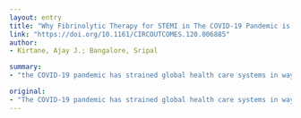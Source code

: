```yaml
---
layout: entry
title: "Why Fibrinolytic Therapy for STEMI in The COVID-19 Pandemic is Not Your New Best Friend"
link: "https://doi.org/10.1161/CIRCOUTCOMES.120.006885"
author:
- Kirtane, Ajay J.; Bangalore, Sripal

summary:
- "the COVID-19 pandemic has strained global health care systems in ways that simply couldn't have been imagined just several months ago. As directors of two major academic cardiac catheterization laboratories in the city, we both have had to operationalize logistical planning of physician and staff redeployments. We have been confronted with this new reality head-on. In order to deal with the surge of patients within the hospital, we have been faced with a new reality."

original:
- "The COVID-19 pandemic has strained global health care systems in ways that simply could not have been imagined just several months ago. Writing from the heart of New York City - the unfortunate new epicenter of this pandemic - we have been confronted with this new reality head-on. As directors of two major academic cardiac catheterization laboratories in the city, we both have had to operationalize logistical planning of physician and staff redeployments as well as modification of our respective hospital units including conversion of large portions of the catheterization laboratory into COVID-19 intensive care units in order to deal with the surge of COVID-19 patients within the hospital."
---
```


